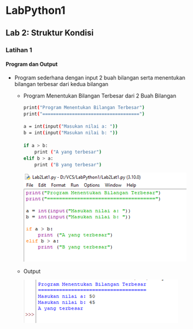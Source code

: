# LabPython1

## Lab 2: Struktur Kondisi
### Latihan 1
#### Program dan Output
- Program sederhana dengan input 2 buah bilangan serta menentukan bilangan terbesar dari kedua bilangan
    - Program Menentukan Bilangan Terbesar dari 2 Buah Bilangan

        ```bash
        print("Program Menentukan Bilangan Terbesar")
        print("====================================")

        a = int(input("Masukan nilai a: "))
        b = int(input("Masukan nilai b: "))

        if a > b:
            print ("A yang terbesar")
        elif b > a:
            print ("B yang terbesar")
        ```

        ![IMG 1](screenshoot/Lab2Lat1.1.png)

    - Output

        ![IMG 2](screenshoot/Lab2Lat1.2.png)

